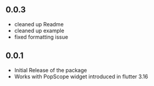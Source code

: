 ## 0.0.3
* cleaned up Readme
* cleaned up example
* fixed formatting issue

## 0.0.1
* Initial Release of the package
* Works with PopScope widget introduced in flutter 3.16